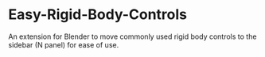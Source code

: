 # Easy-Rigid-Body-Controls
An extension for Blender to move commonly used rigid body controls to the sidebar (N panel) for ease of use.
